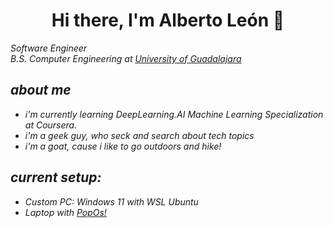 <h1 align="center"> Hi there, I'm Alberto León 👋</h1>

<p><em>Software Engineer
</br><em>B.S. Computer Engineering at <a href="http://www.udg.mx/en">University of Guadalajara</a></p>

## about me

* i'm currently learning DeepLearning.AI Machine Learning Specialization at Coursera.
* i'm a geek guy, who seck and search about tech topics
* i'm a goat, cause i like to go outdoors and hike!

## current setup:

* Custom PC: Windows 11 with WSL Ubuntu
* Laptop with [PopOs!](https://pop.system76.com/)
